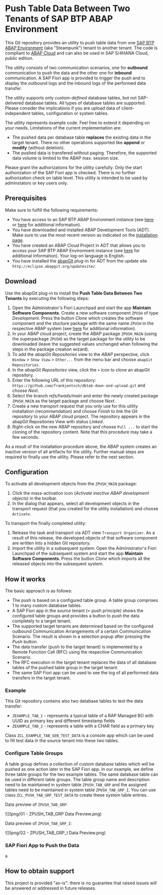 # Push Table Data Between Two Tenants of SAP BTP ABAP Environment
This Git repository provides an utility to push table data from one [SAP BTP ABAP Environment](https://community.sap.com/topics/btp-abap-environment)  (aka "Steampunk") tenant to another tenant. The code is compliant to [ABAP Cloud](https://community.sap.com/topics/abap) and can also be used in SAP S/4HANA Cloud, public edition.

The utility consists of two communication scenarios, one for **outbound** communication to push the data and the other one for **inbound** communication. A SAP Fiori app is provided to trigger the push and to display the outbound logs and the inbound logs of the performed data transfer.

The utility supports only *custom-defined* database tables, but not SAP-delivered database tables. All types of database tables are supported. Please consider the implications if you are upload data of client-independent tables, configuration or system tables.

The utility represents example code. Feel free to extend it depending on your needs. Limitations of the current implementation are:
* The pushed data per database table **replaces** the existing data in the target tenant. There no other operations supported like **append** or **modify** (without deletion).
* The pushed data is transfered without paging. Therefore, the supported data volume is limited to the ABAP max. session size.

Please grant the authorizations for the utility carefully. Only the start authorization of the SAP Fiori app is checked. There is no further authorization check on table level. This utility is intended to be used by adminstators or key users only.

## Prerequisites
Make sure to fulfill the following requirements:
* You have access to an SAP BTP ABAP Environment instance (see [here](https://discovery-center.cloud.sap/serviceCatalog/abap-environment?region=all) or [here](https://help.sap.com/docs/sap-btp-abap-environment) for additional information).
* You have downloaded and installed ABAP Development Tools (ADT). Make sure to use the most recent version as indicated on the [installation page](https://tools.hana.ondemand.com/#abap). 
* You have created an ABAP Cloud Project in ADT that allows you to access your SAP BTP ABAP Environment instance (see [here](https://help.sap.com/docs/abap-cloud/abap-development-tools-user-guide/creating-abap-cloud-project) for additional information). Your log-on language is English.
* You have installed the [abapGit](https://github.com/abapGit/eclipse.abapgit.org) plug-in for ADT from the update site `http://eclipse.abapgit.org/updatesite/`.

## Download
Use the abapGit plug-in to install the **Push Table Data Between Two Tenants** by executing the following steps:
1. Open the Administrator's Fiori Launchpad and start the app **Maintain Software Components**. Create a new software component `ZPUSH` of type *Development*. Press the button *Clone* which creates the software component and the stucture package with the same name `ZPUSH` in the respective ABAP system (see [here](https://help.sap.com/docs/sap-btp-abap-environment/abap-environment/how-to-create-software-components) for additional information).
2. In your ABAP cloud project, create the ABAP package `ZPUSH_MAIN` (using the superpackage `ZPUSH`) as the target package for the utility to be downloaded (leave the suggested values unchanged when following the steps in the package creation wizard).
3. To add the <em>abapGit Repositories</em> view to the <em>ABAP</em> perspective, click `Window` > `Show View` > `Other...` from the menu bar and choose `abapGit Repositories`.
4. In the <em>abapGit Repositories</em> view, click the `+` icon to clone an abapGit repository.
5. Enter the following URL of this repository: `https://github.com/frankjentsch/dbtab-down-and-upload.git` and choose <em>Next</em>.
6. Select the branch <em>refs/heads/main</em> and enter the newly created package `ZPUSH_MAIN` as the target package and choose <em>Next</em>.
7. Create a new transport request that you only use for this utility installation (recommendation) and choose <em>Finish</em> to link the Git repository to your ABAP cloud project. The repository appears in the abapGit Repositories View with status <em>Linked</em>.
8. Right-click on the new ABAP repository and choose `Pull ...` to start the cloning of the repository content. Note that this procedure may take a few seconds. 

As a result of the installation procedure above, the ABAP system creates an inactive version of all artifacts for the utility. Further manual steps are required to finally use the utility. Please refer to the next section.

## Configuration

To activate all development objects from the `ZPUSH_MAIN` package: 
1. Click the mass-activation icon (<em>Activate inactive ABAP development objects</em>) in the toolbar.  
2. In the dialog that appears, select all development objects in the transport request (that you created for the utility installation) and choose `Activate`.

To transport the finally completed utility:
1. Release the task and transport via ADT view `Transport Organizer`. As a result of this release, the developed objects of that software component are written into a hidden Git repository.
2. Import the utility in a subsequent system: Open the Administrator's Fiori Launchpad of the subsequent system and start the app **Maintain Software Components**. Press the button *Clone* which imports all the released objects into the subsequent system.

## How it works

The basic approach is as follows:
* The push is based on a configured table group. A table group comprises 1 to many custom database tables.
* A SAP Fiori app in the *source* tenant (= *push* principle) shows the configured table groups and provides a button to *push* the data completely to a target tenant.
* The supported target tenants are determined based on the configured outbound Communication Arrangements of a certain Communication Scenario. The result is shown in a selection popup after pressing the *Push* button.
* The data transfer (push to the target tenant) is implemented by a Remote Function Call (RFC) using the respective Communication Scenario.
* The RFC execution in the target tenant replaces the data of all database tables of the pushed table group in the target tenant.
* The same SAP Fiori app can be used to see the log of all performed data transfers in the target tenant.

### Example

This Git repository contains also two database tables to test the data transfer:
* `ZEXAMPLE_TAB_1` - represents a typical table of a RAP Managed BO with UUID as primary key and different timestamp fields
* `ZEXAMPLE_TAB_2` - represents a table with a CHAR field as a primary key

Class `ZCL_EXAMPLE_TAB_GEN_TEST_DATA` is a console app which can be used to fill test data in the source tenant into these two tables.

### Configure Table Groups

A table group defines a collection of custom database tables which will be pushed as one action later in the SAP Fiori app. In our example, we define three table groups for the two example tables. The same database table can be used in different table groups. The table group name and description need to be maintained in system table `ZPUSH_TAB_GRP` and the assigned tables need to be maintained in system table `ZPUSH_TAB_GRP_I`. You can use class `ZCL_PUSH_TAB_GRP_TEST_DATA` to create these system table entries. 

Data preview of `ZPUSH_TAB_GRP`:

![](png/01 - ZPUSH_TAB_GRP Data Preview.png)

Data preview of `ZPUSH_TAB_GRP_I`:

![](png/02 - ZPUSH_TAB_GRP_I Data Preview.png)

### SAP Fiori App to Push the Data

a

## How to obtain support
This project is provided "as-is": there is no guarantee that raised issues will be answered or addressed in future releases.


